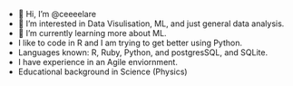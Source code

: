 - 👋 Hi, I’m @ceeeelare
- 👀 I’m interested in Data Visulisation, ML, and just general data analysis. 
- 🌱 I’m currently learning more about ML. 
- I like to code in R and I am trying to get better using Python.
- Languages known: R, Ruby, Python, and postgresSQL, and SQLite.
- I have experience in an Agile enviornment. 
- Educational background in Science (Physics) 

<!---
ceeeelare/ceeeelare is a ✨ special ✨ repository because its `README.md` (this file) appears on your GitHub profile.
You can click the Preview link to take a look at your changes.
--->
